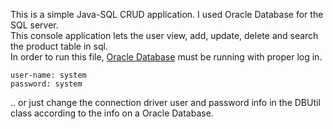 This is a simple Java-SQL CRUD application.  I used Oracle Database for the SQL server. <br/>
This console application lets the user view, add, update, delete and search the product table in sql.<br/>
In order to run this file, [Oracle Database](http://www.oracle.com/technetwork/database/enterprise-edition/downloads/index.html) must be running
with proper log in.
```
user-name: system
password: system
```
.. or just change the connection driver user and password info in the DBUtil class according to the info on a Oracle Database.   

